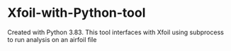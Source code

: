 # Xfoil-with-Python-tool
Created with Python 3.83. This tool interfaces with Xfoil using subprocess to run analysis on an airfoil file
